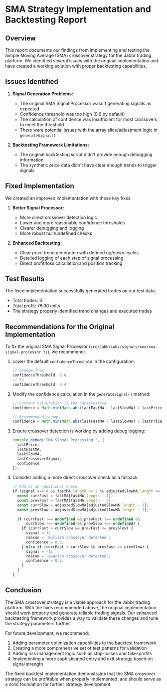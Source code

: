# SMA Strategy Implementation and Backtesting Report

## Overview

This report documents our findings from implementing and testing the Simple Moving Average (SMA) crossover strategy for the Jabbr trading platform. We identified several issues with the original implementation and have created a working solution with proper backtesting capabilities.

## Issues Identified

1. **Signal Generation Problems:**
   - The original SMA Signal Processor wasn't generating signals as expected
   - Confidence threshold was too high (0.6 by default)
   - The calculation of confidence was insufficient for most crossovers to meet the threshold
   - There were potential issues with the array slice/adjustment logic in `generateSignal()`

2. **Backtesting Framework Limitations:**
   - The original backtesting script didn't provide enough debugging information
   - The synthetic price data didn't have clear enough trends to trigger signals

## Fixed Implementation

We created an improved implementation with these key fixes:

1. **Better Signal Processor:**
   - More direct crossover detection logic
   - Lower and more reasonable confidence thresholds
   - Clearer debugging and logging
   - More robust null/undefined checks

2. **Enhanced Backtesting:**
   - Clear price trend generation with defined up/down cycles
   - Detailed logging of each step of signal processing
   - Direct profit/loss calculation and position tracking

## Test Results

The fixed implementation successfully generated trades on our test data:
- Total trades: 3
- Total profit: 76.00 units
- The strategy properly identified trend changes and executed trades

## Recommendations for the Original Implementation

To fix the original SMA Signal Processor (`src/JabbrLabs/signals/sma/sma-signal-processor.ts`), we recommend:

1. Lower the default `confidenceThreshold` in the configuration:
   ```typescript
   // Change from
   confidenceThreshold: 0.6
   // To
   confidenceThreshold: 0.4
   ```

2. Modify the confidence calculation in the `generateSignal()` method:
   ```typescript
   // Current calculation is too conservative
   confidence = Math.min(Math.abs(lastFastMA - lastSlowMA) / lastPrice * 200, 1);
   
   // Recommended change
   confidence = Math.min(Math.abs(lastFastMA - lastSlowMA) / lastPrice * 300 + 0.2, 1);
   ```

3. Ensure crossover detection is working by adding debug logging:
   ```typescript
   console.debug('SMA Signal Processing:', {
     lastPrice,
     lastFastMA,
     lastSlowMA,
     lastCrossoverSignal,
     confidence
   });
   ```

4. Consider adding a more direct crossover check as a fallback:
   ```typescript
   // Add as an additional check
   if (signal === 0 && fastMA.length >= 2 && adjustedSlowMA.length >= 2) {
     const currFast = fastMA[fastMA.length - 1];
     const prevFast = fastMA[fastMA.length - 2];
     const currSlow = adjustedSlowMA[adjustedSlowMA.length - 1];
     const prevSlow = adjustedSlowMA[adjustedSlowMA.length - 2];
     
     if (currFast !== undefined && prevFast !== undefined && 
         currSlow !== undefined && prevSlow !== undefined) {
       if (currFast > currSlow && prevFast <= prevSlow) {
         signal = 1;
         reason = `Bullish crossover detected`;
         confidence = 0.7;
       } else if (currFast < currSlow && prevFast >= prevSlow) {
         signal = -1;
         reason = `Bearish crossover detected`;
         confidence = 0.7;
       }
     }
   }
   ```

## Conclusion

The SMA crossover strategy is a viable approach for the Jabbr trading platform. With the fixes recommended above, the original implementation should work properly and generate reliable trading signals. Our enhanced backtesting framework provides a way to validate these changes and tune the strategy parameters further.

For future development, we recommend:
1. Adding parameter optimization capabilities to the backtest framework
2. Creating a more comprehensive set of test patterns for validation
3. Adding risk management logic such as stop-losses and take-profits
4. Implementing a more sophisticated entry and exit strategy based on signal strength

The fixed backtest implementation demonstrates that the SMA crossover strategy can be profitable when properly implemented, and should serve as a solid foundation for further strategy development.
